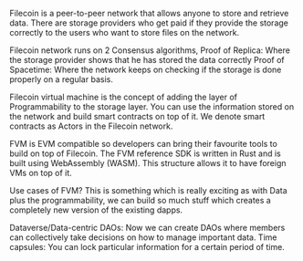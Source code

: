 Filecoin is a peer-to-peer network that allows anyone to store and retrieve data. There are storage providers who get paid if they provide 
the storage correctly to the users who want to store files on the network.

Filecoin network runs on 2 Consensus algorithms, 
Proof of Replica: Where the storage provider shows that he has stored the data correctly 
Proof of Spacetime: Where the network keeps on checking if the storage is done properly on a regular basis.

Filecoin virtual machine is the concept of adding the layer of Programmability to the storage layer. 
You can use the information stored on the network and build smart contracts on top of it. 
We denote smart contracts as Actors in the Filecoin network.

FVM is EVM compatible so developers can bring their favourite tools to build on top of Filecoin. 
The FVM reference SDK is written in Rust and is built using WebAssembly (WASM). 
This structure allows it to have foreign VMs on top of it.

Use cases of FVM? 
This is something which is really exciting as with Data plus the programmability, we can build so much stuff which creates a completely new version 
of the existing dapps. 

Dataverse/Data-centric DAOs: Now we can create DAOs where members can collectively take decisions on how to manage important data. 
Time capsules: You can lock particular information for a certain period of time. 

